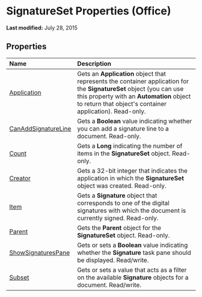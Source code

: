 
# SignatureSet Properties (Office)

 **Last modified:** July 28, 2015


## Properties



|**Name**|**Description**|
|:-----|:-----|
| [Application](55eb69e8-f7d0-ed4c-ef9f-91e374b4f658.md)|Gets an  **Application** object that represents the container application for the **SignatureSet** object (you can use this property with an **Automation** object to return that object's container application). Read-only.|
| [CanAddSignatureLine](e5b54883-4ac5-b239-b17c-efbdcd4bc849.md)|Gets a  **Boolean** value indicating whether you can add a signature line to a document. Read-only.|
| [Count](6918bb9c-775e-241d-c126-6e4a3a63c654.md)|Gets a  **Long** indicating the number of items in the **SignatureSet** object. Read-only.|
| [Creator](0fc2f22f-57b8-0dc9-1e31-48b5a66b01bf.md)|Gets a 32-bit integer that indicates the application in which the  **SignatureSet** object was created. Read-only.|
| [Item](f55249e6-22e1-84bd-175f-e615533a37cd.md)|Gets a  **Signature** object that corresponds to one of the digital signatures with which the document is currently signed. Read-only.|
| [Parent](88fd9392-e2f3-e84e-9f7c-c2fce32de296.md)|Gets the  **Parent** object for the **SignatureSet** object. Read-only.|
| [ShowSignaturesPane](1aa332cd-5b4e-06e8-2ebb-3c64128ded04.md)|Gets or sets a  **Boolean** value indicating whether the **Signature** task pane should be displayed. Read/write.|
| [Subset](0ce176cb-9869-19ed-a3bc-e17b04c59255.md)|Gets or sets a value that acts as a filter on the available  **Signature** objects for a document. Read/write.|
